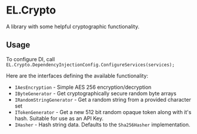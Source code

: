 # EL.Crypto
A library with some helpful cryptographic functionality.

## Usage

To configure DI, call `EL.Crypto.DependencyInjectionConfig.ConfigureServices(services);`

Here are the interfaces defining the available functionality:
* `IAesEncryption` - Simple AES 256 encryption/decryption
* `IByteGenerator` - Get cryptographically secure random byte arrays
* `IRandomStringGenerator` - Get a random string from a provided character set
* `ITokenGenerator` - Get a new 512 bit random opaque token along with it's hash.
  Suitable for use as an API Key. 
* `IHasher` - Hash string data. Defaults to the `Sha256Hasher` implementation.

